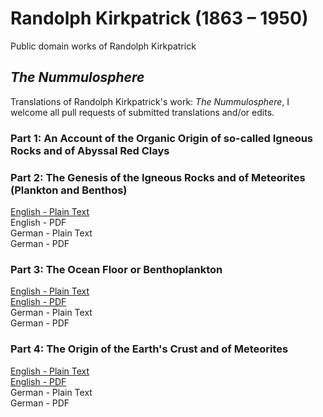 # Randolph Kirkpatrick (1863 – 1950)

Public domain works of Randolph Kirkpatrick

## _The Nummulosphere_

Translations of Randolph Kirkpatrick's work: _The Nummulosphere_, I welcome all pull requests of submitted translations and/or edits.

### Part 1: An Account of the Organic Origin of so-called Igneous Rocks and of Abyssal Red Clays

### Part 2: The Genesis of the Igneous Rocks and of Meteorites (Plankton and Benthos)

[English - Plain Text](nummulosphere/part-2-full-text-english.md)  
English - PDF  
German - Plain Text  
German - PDF  

### Part 3: The Ocean Floor or Benthoplankton

[English - Plain Text](nummulosphere/part-3-full-text-english.md)  
[English - PDF](https://cdn.solaranamnesis.com/RandolphKirkpatrick/Nummulosphere-Part3/kirkpatrick_nummulosphere_part3_english_latex.pdf)  
German - Plain Text  
German - PDF  

### Part 4: The Origin of the Earth's Crust and of Meteorites

[English - Plain Text](nummulosphere/part-4-full-text-english.md)  
[English - PDF](https://cdn.solaranamnesis.com/RandolphKirkpatrick/Nummulosphere-Part4/kirkpatrick_nummulosphere_part4_english_latex.pdf)  
German - Plain Text  
German - PDF  
